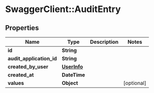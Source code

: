 # SwaggerClient::AuditEntry

## Properties
Name | Type | Description | Notes
------------ | ------------- | ------------- | -------------
**id** | **String** |  | 
**audit_application_id** | **String** |  | 
**created_by_user** | [**UserInfo**](UserInfo.md) |  | 
**created_at** | **DateTime** |  | 
**values** | **Object** |  | [optional] 


